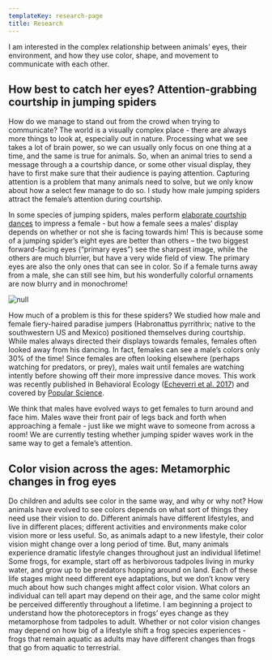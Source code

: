 ```yaml
---
templateKey: research-page
title: Research
---
```

I am interested in the complex relationship between animals’ eyes, their environment, and how they use color, shape, and movement to communicate with each other. 

## 

## How best to catch her eyes? Attention-grabbing courtship in jumping spiders

How do we manage to stand out from the crowd when trying to communicate? The world is a visually complex place - there are always more things to look at, especially out in nature. Processing what we see takes a lot of brain power, so we can usually only focus on one thing at a time, and the same is true for animals. So, when an animal tries to send a message through a a courtship dance, or some other visual display, they have to first make sure that their audience is paying attention. Capturing attention is a problem that many animals need to solve, but we only know about how a select few manage to do so. I study how male jumping spiders attract the female’s attention during courtship. 

In some species of jumping spiders, males perform [elaborate courtship dances](https://www.youtube.com/watch?v=YEQ3KM4tKLc) to impress a female - but how a female sees a males’ display depends on whether or not she is facing towards him! This is because some of a jumping spider’s eight eyes are better than others – the two biggest forward-facing eyes (“primary eyes”) see the sharpest image, while the others are much blurrier, but have a very wide field of view. The primary eyes are also the only ones that can see in color. So if a female turns away from a male, she can still see him, but his wonderfully colorful ornaments are now blurry and in monochrome!

![null](/img/sae_spider-courtship.png)

How much of a problem is this for these spiders? We studied how male and female fiery-haired paradise jumpers (Habronattus pyrrithrix; native to the southwestern US and Mexico) positioned themselves during courtship. While males always directed their displays towards females, females often looked away from his dancing. In fact, females can see a male’s colors only 30% of the time! Since females are often looking elsewhere (perhaps watching for predators, or prey), males wait until females are watching intently before showing off their more impressive dance moves. This work was recently published in Behavioral Ecology ([Echeverri et al. 2017](https://academic.oup.com/beheco/article/28/6/1445/4091426)) and covered by [Popular Science](https://www.popsci.com/jumping-spiders-dance-moves).

We think that males have evolved ways to get females to turn around and face him. Males wave their front pair of legs back and forth when approaching a female - just like we might wave to someone from across a room! We are currently testing whether jumping spider waves work in the same way to get a female’s attention. 

## Color vision across the ages: Metamorphic changes in frog eyes

Do children and adults see color in the same way, and why or why not? How animals have evolved to see colors depends on what sort of things they need use their vision to do. Different animals have different lifestyles, and live in different places; different activities and environments make color vision more or less useful. So, as animals adapt to a new lifestyle, their color vision might change over a long period of time. But, many animals experience dramatic lifestyle changes throughout just an individual lifetime! Some frogs, for example, start off as herbivorous tadpoles living in murky water, and grow up to be predators hopping around on land. Each of these life stages might need different eye adaptations, but we don’t know very much about how such changes might affect color vision. What colors an individual can tell apart may depend on their age, and the same color might be perceived differently throughout a lifetime. I am beginning a project to understand how the photoreceptors in frogs’ eyes change as they metamorphose from tadpoles to adult. Whether or not color vision changes may depend on how big of a lifestyle shift a frog species experiences - frogs that remain aquatic as adults may have different changes than frogs that go from aquatic to terrestrial. 

#
